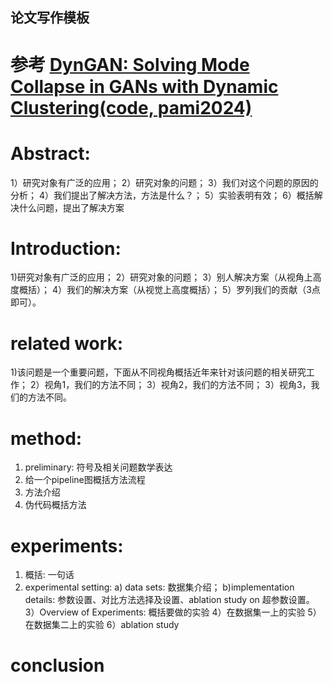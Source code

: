 ## 论文写作模板
# 参考 [DynGAN: Solving Mode Collapse in GANs with Dynamic Clustering(code, pami2024)](https://ieeexplore.ieee.org/document/10440507)

# Abstract:
1）研究对象有广泛的应用；
2）研究对象的问题；
3）我们对这个问题的原因的分析；
4）我们提出了解决方法，方法是什么？；
5）实验表明有效；
6）概括解决什么问题，提出了解决方案
# Introduction:
1)研究对象有广泛的应用；
2）研究对象的问题；
3）别人解决方案（从视角上高度概括）；
4）我们的解决方案（从视觉上高度概括）；
5）罗列我们的贡献（3点即可）。
# related work: 
1)该问题是一个重要问题，下面从不同视角概括近年来针对该问题的相关研究工作；
2）视角1，我们的方法不同；
3）视角2，我们的方法不同；
3）视角3，我们的方法不同。
# method:
1) preliminary: 符号及相关问题数学表达
2) 给一个pipeline图概括方法流程
3) 方法介绍
4) 伪代码概括方法
# experiments:
1) 概括: 一句话
2) experimental setting: a) data sets: 数据集介绍； b)implementation details: 参数设置、对比方法选择及设置、ablation study on 超参数设置。
3）Overview of Experiments: 概括要做的实验
4）在数据集一上的实验
5）在数据集二上的实验
6）ablation study
# conclusion
